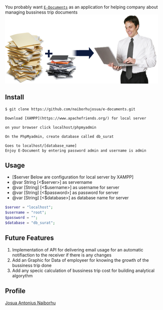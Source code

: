 
You probably want [`E-Documents`](http://edocuments.pe.hu/) as an application for helping company about managing bussiness trip documents
<img width="800" src="edocuments.jpeg">

## Install

```
$ git clone https://github.com/naiborhujosua/e-documents.git
```
```
Download [XAMPP](https://www.apachefriends.org/) for local server
```
```
on your browser click localhost/phpmyadmin
```
```
On the PhpMyadmin, create database called db_surat
```
```
Goes to localhost/[database_name]
Enjoy E-Document by entering password admin and username is admin
```

## Usage
* [$server Below are configuration for local server by XAMPP]
 * @var String [<$server>] as servername
 * @var [String] [<$username>] as username for server
 * @var [String] [<$password>] as password for server
 * @var [String] [<$database>] as database name for server
```php
$server = "localhost";
$username = "root";
$password = "";
$database = "db_surat";
```
## Future Features
1. Implementation of API for delivering email usage for an automatic notifiaction to the receiver if there is any changes
2. Add an Graphic for Data of employeer for knowing the growth of the bussiness trip done
3. Add any specic calculation of bussiness trip cost for building analytical algorythm
## Profile
[Josua Antonius Naiborhu](https://id.linkedin.com/in/josuanaiborhu)

